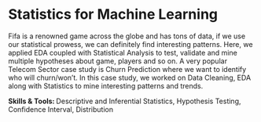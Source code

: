 # Statistics for Machine Learning 
Fifa is a renowned game across the globe and has tons of data, if we use our statistical prowess, we can definitely find interesting patterns. Here, we applied EDA coupled with Statistical Analysis to test, validate and mine multiple hypotheses about game, players and so on. 
A very popular Telecom Sector case study is Churn Prediction where we want to identify who will churn/won’t. In this case study, we worked on Data Cleaning, EDA along with Statistics to mine interesting patterns and trends.

<b> Skills & Tools: </b> Descriptive and Inferential Statistics, Hypothesis Testing, Confidence Interval, Distribution
